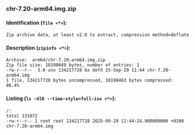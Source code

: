 ### chr-7.20-arm64.img.zip
#### Identification (`file <*>`):
```
Zip archive data, at least v2.0 to extract, compression method=deflate
```
#### Description (`zipinfo <*>`):
```
Archive:  arm64/chr-7.20-arm64.img.zip
Zip file size: 18198649 bytes, number of entries: 1
-rw-r--r--  3.0 unx 134217728 bx defX 25-Sep-29 11:44 chr-7.20-arm64.img
1 file, 134217728 bytes uncompressed, 18198463 bytes compressed:  86.4%
```
#### Listing (`ls -AlR --time-style=full-iso <*>`):
```
/:
total 131072
-rw-r--r-- 1 root root 134217728 2025-09-29 11:44:24.000000000 +0100 chr-7.20-arm64.img
```

